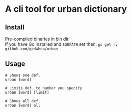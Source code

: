 # A cli tool for urban dictionary 

## Install
Pre-compiled binaries in bin dir.<br>
If you have Go installed and `$GOPATH` set then:
`go get -v github.com/godwhoa/urban`

## Usage
```
# Shows one def.
urban [word] 

# Limits def. to number you specify
urban [word] [limit]

# Shows all def.
urban [word] all
```
